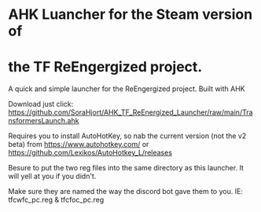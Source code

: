 # AHK Luancher for the Steam version of
# the TF ReEngergized project.
A quick and simple launcher for the ReEngergized project. Built with AHK

Download just click: https://github.com/SoraHjort/AHK_TF_ReEnergized_Launcher/raw/main/TransformersLaunch.ahk

Requires you to install AutoHotKey, so nab the current version (not the v2 beta) from https://www.autohotkey.com/ or https://github.com/Lexikos/AutoHotkey_L/releases

Besure to put the two reg files into the same directory as this launcher. It will yell at you if you didn't.

Make sure they are named the way the discord bot gave them to you. IE: tfcwfc_pc.reg & tfcfoc_pc.reg

